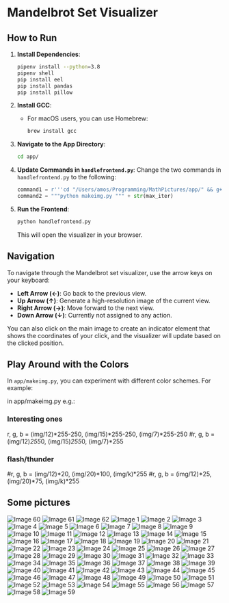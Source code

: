 # Mandelbrot Set Visualizer

## How to Run

1. **Install Dependencies**:
   ```bash
   pipenv install --python=3.8
   pipenv shell 
   pip install eel
   pip install pandas 
   pip install pillow 
   ```

2. **Install GCC**:
   - For macOS users, you can use Homebrew:
     ```bash
     brew install gcc
     ```

3. **Navigate to the App Directory**:
   ```bash
   cd app/
   ```

4. **Update Commands in `handlefrontend.py`**:
   Change the two commands in `handlefrontend.py` to the following:
   ```python
   command1 = r'''cd "/Users/amos/Programming/MathPictures/app/" && g++-14 makeimg.cpp -o makeimg -I/opt/homebrew/opt/gmp/include -L/opt/homebrew/opt/gmp/lib -lgmp -lquadmath && "/Users/amos/Programming/MathPictures/app/"makeimg'''
   command2 = """python makeimg.py """ + str(max_iter)
   ```

5. **Run the Frontend**:
   ```bash
   python handlefrontend.py
   ```
   This will open the visualizer in your browser.

## Navigation

To navigate through the Mandelbrot set visualizer, use the arrow keys on your keyboard:
- **Left Arrow (←)**: Go back to the previous view.
- **Up Arrow (↑)**: Generate a high-resolution image of the current view.
- **Right Arrow (→)**: Move forward to the next view.
- **Down Arrow (↓)**: Currently not assigned to any action.

You can also click on the main image to create an indicator element that shows the coordinates of your click, and the visualizer will update based on the clicked position.

## Play Around with the Colors

In `app/makeimg.py`, you can experiment with different color schemes. For example:

in app/makeimg.py
e.g.: 

### Interesting ones 
r, g, b = (img/12)*255-250, (img/15)*255-250, (img/7)*255-250
#r, g, b = (img/12)*255*0, (img/15)*255*0, (img/7)*255

### flash/thunder
#r, g, b = (img/12)*20, (img/20)*100, (img/k)*255
#r, g, b = (img/12)*25, (img/20)*75, (img/k)*255


## Some pictures 
![Image 60](pictures/1639076982.373591.png)
![Image 61](pictures/1639077039.859203.png)
![Image 62](pictures/1639077082.981824.png)
![Image 1](pictures/1639070595.461803.png)
![Image 2](pictures/1639070606.568746.png)
![Image 3](pictures/1639070607.741991.png)
![Image 4](pictures/1639073546.503952.png)
![Image 5](pictures/1639073918.610709.png)
![Image 6](pictures/1639074278.779958.png)
![Image 7](pictures/1639074296.970081.png)
![Image 8](pictures/1639074332.041203.png)
![Image 9](pictures/1639074357.501485.png)
![Image 10](pictures/1639074373.883678.png)
![Image 11](pictures/1639074397.286159.png)
![Image 12](pictures/1639074426.533002.png)
![Image 13](pictures/1639074499.935029.png)
![Image 14](pictures/1639074553.888472.png)
![Image 15](pictures/1639074592.500105.png)
![Image 16](pictures/1639074631.675422.png)
![Image 17](pictures/1639074676.57048.png)
![Image 18](pictures/1639074720.082191.png)
![Image 19](pictures/1639074760.703167.png)
![Image 20](pictures/1639074869.61541.png)
![Image 21](pictures/1639074911.571322.png)
![Image 22](pictures/1639074943.380764.png)
![Image 23](pictures/1639074981.440699.png)
![Image 24](pictures/1639075190.383948.png)
![Image 25](pictures/1639075339.229666.png)
![Image 26](pictures/1639075532.240123.png)
![Image 27](pictures/1639075617.899322.png)
![Image 28](pictures/1639075643.927251.png)
![Image 29](pictures/1639075673.313429.png)
![Image 30](pictures/1639075685.308091.png)
![Image 31](pictures/1639075696.670374.png)
![Image 32](pictures/1639075719.493465.png)
![Image 33](pictures/1639075773.220888.png)
![Image 34](pictures/1639075846.027033.png)
![Image 35](pictures/1639075876.464574.png)
![Image 36](pictures/1639076003.254242.png)
![Image 37](pictures/1639076042.476685.png)
![Image 38](pictures/1639076098.841196.png)
![Image 39](pictures/1639076126.709522.png)
![Image 40](pictures/1639076209.870843.png)
![Image 41](pictures/1639076251.936124.png)
![Image 42](pictures/1639076277.797244.png)
![Image 43](pictures/1639076312.235478.png)
![Image 44](pictures/1639076406.700503.png)
![Image 45](pictures/1639076438.176674.png)
![Image 46](pictures/1639076467.181352.png)
![Image 47](pictures/1639076527.928269.png)
![Image 48](pictures/1639076582.48365.png)
![Image 49](pictures/1639076610.244758.png)
![Image 50](pictures/1639076643.308115.png)
![Image 51](pictures/1639076734.350588.png)
![Image 52](pictures/1639076793.99751.png)
![Image 53](pictures/1639076834.79592.png)
![Image 54](pictures/1639076865.876942.png)
![Image 55](pictures/1639076877.797803.png)
![Image 56](pictures/1639076887.141983.png)
![Image 57](pictures/1639076905.43112.png)
![Image 58](pictures/1639076920.901638.png)
![Image 59](pictures/1639076954.054655.png)
